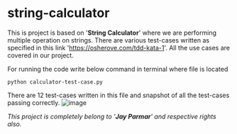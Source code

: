 # string-calculator
This is project is based on '**String Calculator**' where we are performing multiple operation on strings.
There are various test-cases written as specified in this link 'https://osherove.com/tdd-kata-1'. All the use cases are covered in our project.

For running the code write below command in terminal where file is located
```
python calculator-test-case.py
```

There are 12 test-cases written in this file and snapshot of all the test-cases passing correctly.
![image](https://user-images.githubusercontent.com/43089083/130667037-26b89975-8d65-48c4-9441-a129f8c1b80a.png)


*This project is completely belong to '**Jay Parmar**' and respective rights also.*


